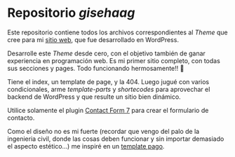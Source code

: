 # Repositorio *gisehaag*

Este repositorio contiene todos los archivos correspondientes al *Theme* que cree para mi [sitio web](http://gisehaag.com), que fue desarrollado en WordPress.

Desarrolle este *Theme* desde cero, con el objetivo también de ganar experiencia en programación web. Es mi primer sitio completo, con todas sus secciones y pages. Todo funcionando hermosamente!! 🤩

Tiene el index, un template de page, y la 404. Luego jugué con varios condicionales, arme *template-parts* y *shortecodes* para aprovechar el backend de WordPress y que resulte un sitio bien dinámico.

Utilice solamente el plugin [Contact Form 7](https://wordpress.org/plugins/contact-form-7/) para crear el formulario de contacto.

Como el diseño no es mi fuerte (recordar que vengo del palo de la ingenieria civil, donde las cosas deben funcionar y sin importar demasiado el aspecto estético...) me inspiré en un [template pago](http://www.templatemonsterpreview.com/es/demo/69077.html?_ga=2.142633399.326655823.1606404128-401282136.1590610124).






